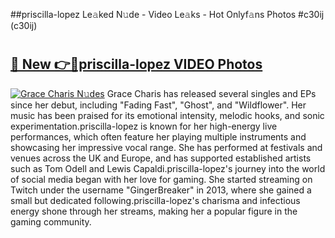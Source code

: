 ##priscilla-lopez Le𝚊ked N𝚞de - Video Le𝚊ks - Hot Onlyf𝚊ns Photos #c30ij (c30ij)

# <h2><a href="https://mediaupload.pro?title=priscilla-lopez&ref=9FEB">🔗 New 👉🔴priscilla-lopez VIDEO Photos</a></h2>

[![Grace Charis N𝚞des](https://i.imgur.com/rIISA9y.gif)](https://mediaupload.pro?title=priscilla-lopez&ref=9FEB)
Grace Charis has released several singles and EPs since her debut, including "Fading Fast", "Ghost", and "Wildflower". Her music has been praised for its emotional intensity, melodic hooks, and sonic experimentation.priscilla-lopez is known for her high-energy live performances, which often feature her playing multiple instruments and showcasing her impressive vocal range. She has performed at festivals and venues across the UK and Europe, and has supported established artists such as Tom Odell and Lewis Capaldi.priscilla-lopez's journey into the world of social media began with her love for gaming. She started streaming on Twitch under the username "GingerBreaker" in 2013, where she gained a small but dedicated following.priscilla-lopez's charisma and infectious energy shone through her streams, making her a popular figure in the gaming community.